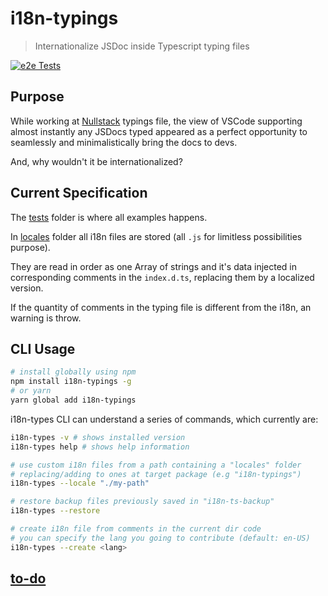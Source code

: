 # i18n-typings

> Internationalize JSDoc inside Typescript typing files

[![e2e Tests](https://github.com/GuiDevloper/i18n-typings/actions/workflows/main.yml/badge.svg)](https://github.com/GuiDevloper/i18n-typings/actions/workflows/main.yml)

## Purpose

While working at [Nullstack](https://github.com/nullstack/nullstack) typings file, the view of VSCode supporting almost instantly any JSDocs typed appeared as a perfect opportunity to seamlessly and minimalistically bring the docs to devs.

And, why wouldn't it be internationalized?

## Current Specification

The [tests](https://github.com/GuiDevloper/i18n-typings/tree/master/tests) folder is where all examples happens.

In [locales](https://github.com/GuiDevloper/i18n-typings/tree/master/tests/locales) folder all i18n files are stored (all `.js` for limitless possibilities purpose).

They are read in order as one Array of strings and it's data injected in corresponding comments in the `index.d.ts`, replacing them by a localized version.

If the quantity of comments in the typing file is different from the i18n, an warning is throw.

## CLI Usage

```sh
# install globally using npm
npm install i18n-typings -g
# or yarn
yarn global add i18n-typings
```

i18n-types CLI can understand a series of commands, which currently are:

```sh
i18n-types -v # shows installed version
i18n-types help # shows help information

# use custom i18n files from a path containing a "locales" folder
# replacing/adding to ones at target package (e.g "i18n-typings")
i18n-types --locale "./my-path"

# restore backup files previously saved in "i18n-ts-backup"
i18n-types --restore

# create i18n file from comments in the current dir code
# you can specify the lang you going to contribute (default: en-US)
i18n-types --create <lang>
```

## [to-do](https://github.com/GuiDevloper/i18n-typings/issues/1)
